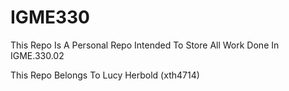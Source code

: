 # IGME330

This Repo Is A Personal Repo Intended To Store All Work Done In IGME.330.02

This Repo Belongs To Lucy Herbold (xth4714)
